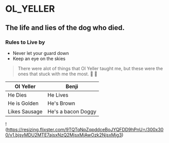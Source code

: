 # OL_YELLER
## The life and lies of the dog who died.
### Rules to Live by
* Never let your guard down
* Keep an eye on the skies
> There were alot of things that Ol Yeller taught me, but these were the ones that stuck with me the most.
:dog:
:gun:

| Ol Yeller | Benji |
| ------------ | ------------ |
| He Dies | He Lives |
| He is Golden | He's Brown |
| Likes Sausage | He's a bacon Doggy |

! (https://resizing.flixster.com/9TQTqNpZqpddceBoJYQFDD9hPnU=/300x300/v1.bjsyMDU2MTE7ajsxNzQ2MjsxMjAwOzk2NjsxMjg3)
